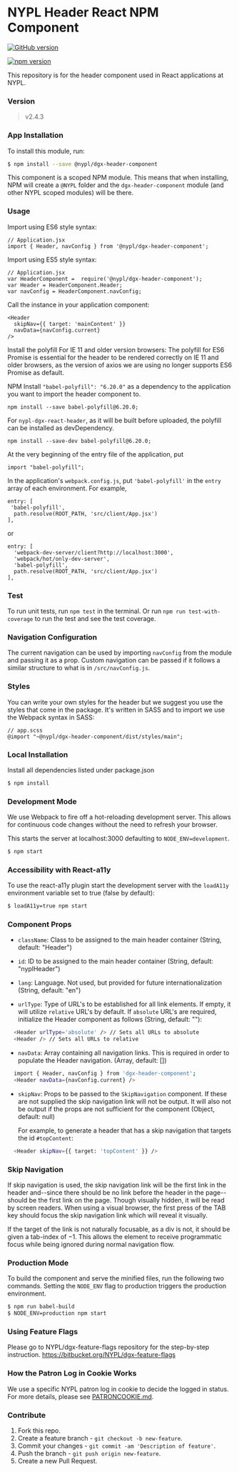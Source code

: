 # NYPL Header React NPM Component

[![GitHub version](https://badge.fury.io/gh/nypl%2Fdgx-header-component.svg)](https://badge.fury.io/gh/nypl%2Fdgx-header-component)

[![npm version](https://badge.fury.io/js/%40nypl%2Fdgx-header-component.svg)](https://badge.fury.io/js/%40nypl%2Fdgx-header-component)

This repository is for the header component used in React applications at NYPL.

### Version

> v2.4.3

### App Installation

To install this module, run:

```sh
$ npm install --save @nypl/dgx-header-component
```

This component is a scoped NPM module. This means that when installing, NPM will create a `@NYPL` folder and the `dgx-header-component` module (and other NYPL scoped modules) will be there.

### Usage

Import using ES6 style syntax:
```
// Application.jsx
import { Header, navConfig } from '@nypl/dgx-header-component';
```

Import using ES5 style syntax:
```
// Application.jsx
var HeaderComponent =  require('@nypl/dgx-header-component');
var Header = HeaderComponent.Header;
var navConfig = HeaderComponent.navConfig;
```

Call the instance in your application component:
```
<Header
  skipNav={{ target: 'mainContent' }}
  navData={navConfig.current}
/>
```

Install the polyfill For IE 11 and older version browsers:
The polyfill for ES6 Promise is essential for the header to be rendered correctly on IE 11 and older browsers, as the version of axios we are using no longer supports ES6 Promise as default.

NPM Install `"babel-polyfill": "6.20.0"` as a dependency to the application you want to import the header component to.

```
npm install --save babel-polyfill@6.20.0;
```

For `nypl-dgx-react-header`, as it will be built before uploaded, the polyfill can be installed as
devDependency.

```
npm install --save-dev babel-polyfill@6.20.0;
```

At the very beginning of the entry file of the application, put

```
import "babel-polyfill";
```

In the application's `webpack.config.js`, put `'babel-polyfill'` in the `entry` array of each environment. For example,

```
entry: [
 'babel-polyfill',
  path.resolve(ROOT_PATH, 'src/client/App.jsx')
],
```

or

```
entry: [
  'webpack-dev-server/client?http://localhost:3000',
  'webpack/hot/only-dev-server',
  'babel-polyfill',
  path.resolve(ROOT_PATH, 'src/client/App.jsx')
],
```

### Test

To run unit tests, run `npm test` in the terminal. Or run `npm run test-with-coverage` to run the test and see the test coverage.

### Navigation Configuration
The current navigation can be used by importing `navConfig` from the module and passing it as a prop. Custom navigation can be passed if it follows a similar structure to what is in `/src/navConfig.js`.

### Styles
You can write your own styles for the header but we suggest you use the styles that come in the package. It's written in SASS and to import we use the Webpack syntax in SASS:

```
// app.scss
@import "~@nypl/dgx-header-component/dist/styles/main";
```

### Local Installation
Install all dependencies listed under package.json

```sh
$ npm install
```

### Development Mode
We use Webpack to fire off a hot-reloading development server. This allows for continuous code changes without the need to refresh your browser.

This starts the server at localhost:3000 defaulting to `NODE_ENV=development`.

```sh
$ npm start
```

### Accessibility with React-a11y
To use the react-a11y plugin start the development server with the `loadA11y` environment variable set to true (false by default):

```sh
$ loadA11y=true npm start
```

### Component Props

- `className`: Class to be assigned to the main header container (String, default: "Header")

- `id`: ID to be assigned to the main header container (String, default: "nyplHeader")

- `lang`: Language. Not used, but provided for future internationalization (String, default: "en")

- `urlType`: Type of URL's to be established for all link elements. If empty, it will utilize `relative` URL's by default. If `absolute` URL's are required, initialize the Header component as follows (String, default: ""):

```sh
  <Header urlType='absolute' /> // Sets all URLs to absolute
  <Header /> // Sets all URLs to relative
```

- `navData`: Array containing all navigation links. This is required in order to populate the Header navigation. (Array, default: [])

```sh
  import { Header, navConfig } from 'dgx-header-component';
  <Header navData={navConfig.current} />
```

- `skipNav`: Props to be passed to the `SkipNavigation` component. If these are
  not supplied the skip navigation link will not be output. It will also not be
  output if the props are not sufficient for the component (Object, default:
  null)

  For example, to generate a header that has a skip navigation that targets the id
`#topContent`:

```sh
  <Header skipNav={{ target: 'topContent' }} />
```

### Skip Navigation

If skip navigation is used, the skip navigation link will be the first link in
the header and--since there should be no link before the header in the
page--should be the first link on the page. Though visually hidden, it will be
read by screen readers. When using a visual browser, the first press of the TAB
key should focus the skip navigation link which will reveal it visually.

If the target of the link is not naturally focusable, as a div is not, it should
be given a tab-index of −1. This allows the element to receive programmatic focus
while being ignored during normal navigation flow.

### Production Mode
To build the component and serve the minified files, run the following two commands. Setting the `NODE_ENV` flag to production triggers the production environment.

```sh
$ npm run babel-build
$ NODE_ENV=production npm start
```

### Using Feature Flags

Please go to NYPL/dgx-feature-flags repository for the step-by-step instruction.
https://bitbucket.org/NYPL/dgx-feature-flags

### How the Patron Log in Cookie Works

We use a specific NYPL patron log in cookie to decide the logged in status. For more details, please see [PATRONCOOKIE.md](./PATRONCOOKIE.md).

### Contribute

1. Fork this repo.
2. Create a feature branch - `git checkout -b new-feature`.
3. Commit your changes - `git commit -am 'Description of feature'`.
4. Push the branch - `git push origin new-feature`.
5. Create a new Pull Request.
